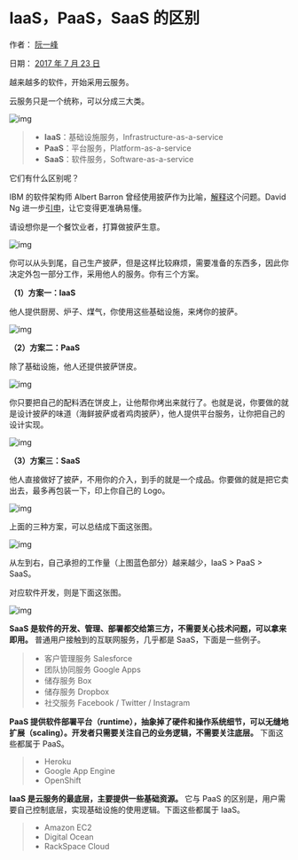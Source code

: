 # IaaS，PaaS，SaaS 的区别

作者： [阮一峰](http://www.ruanyifeng.com/)

日期： [2017 年 7 月 23 日](http://www.ruanyifeng.com/blog/2017/07/)

越来越多的软件，开始采用云服务。

云服务只是一个统称，可以分成三大类。

![img](http://www.ruanyifeng.com/blogimg/asset/2017/bg2017072301.jpg)

> * **IaaS**：基础设施服务，Infrastructure-as-a-service
> * **PaaS**：平台服务，Platform-as-a-service
> * **SaaS**：软件服务，Software-as-a-service

它们有什么区别呢？

IBM 的软件架构师 Albert Barron 曾经使用披萨作为比喻，[解释](https://www.linkedin.com/pulse/20140730172610-9679881-pizza-as-a-service)这个问题。David Ng 进一步[引申](https://m.oursky.com/saas-paas-and-iaas-explained-in-one-graphic-d56c3e6f4606)，让它变得更准确易懂。

请设想你是一个餐饮业者，打算做披萨生意。

![img](http://www.ruanyifeng.com/blogimg/asset/2017/bg2017072302.jpg)

你可以从头到尾，自己生产披萨，但是这样比较麻烦，需要准备的东西多，因此你决定外包一部分工作，采用他人的服务。你有三个方案。

**（1）方案一：IaaS**

他人提供厨房、炉子、煤气，你使用这些基础设施，来烤你的披萨。

![img](http://www.ruanyifeng.com/blogimg/asset/2017/bg2017072303.jpg)

**（2）方案二：PaaS**

除了基础设施，他人还提供披萨饼皮。

![img](http://www.ruanyifeng.com/blogimg/asset/2017/bg2017072304.jpg)

你只要把自己的配料洒在饼皮上，让他帮你烤出来就行了。也就是说，你要做的就是设计披萨的味道（海鲜披萨或者鸡肉披萨），他人提供平台服务，让你把自己的设计实现。

![img](http://www.ruanyifeng.com/blogimg/asset/2017/bg2017072308.jpg)

**（3）方案三：SaaS**

他人直接做好了披萨，不用你的介入，到手的就是一个成品。你要做的就是把它卖出去，最多再包装一下，印上你自己的 Logo。

![img](http://www.ruanyifeng.com/blogimg/asset/2017/bg2017072305.jpg)

上面的三种方案，可以总结成下面这张图。

![img](http://www.ruanyifeng.com/blogimg/asset/2017/bg2017072306.png)

从左到右，自己承担的工作量（上图蓝色部分）越来越少，IaaS > PaaS > SaaS。

对应软件开发，则是下面这张图。

![img](http://www.ruanyifeng.com/blogimg/asset/2017/bg2017072307.jpg)

**SaaS 是软件的开发、管理、部署都交给第三方，不需要关心技术问题，可以拿来即用。** 普通用户接触到的互联网服务，几乎都是 SaaS，下面是一些例子。

> * 客户管理服务 Salesforce
> * 团队协同服务 Google Apps
> * 储存服务 Box
> * 储存服务 Dropbox
> * 社交服务 Facebook / Twitter / Instagram

**PaaS 提供软件部署平台（runtime），抽象掉了硬件和操作系统细节，可以无缝地扩展（scaling）。开发者只需要关注自己的业务逻辑，不需要关注底层。** 下面这些都属于 PaaS。

> * Heroku
> * Google App Engine
> * OpenShift

**IaaS 是云服务的最底层，主要提供一些基础资源。** 它与 PaaS 的区别是，用户需要自己控制底层，实现基础设施的使用逻辑。下面这些都属于 IaaS。

> * Amazon EC2
> * Digital Ocean
> * RackSpace Cloud
